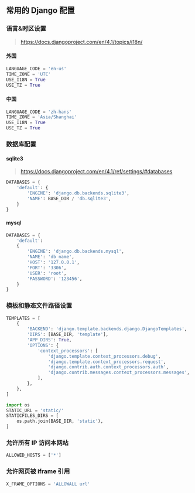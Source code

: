 ## 常用的 Django 配置


### 语言&时区设置

> https://docs.djangoproject.com/en/4.1/topics/i18n/

#### 外国

```python
LANGUAGE_CODE = 'en-us'
TIME_ZONE = 'UTC'
USE_I18N = True
USE_TZ = True
```

#### 中国

```python
LANGUAGE_CODE = 'zh-hans'
TIME_ZONE = 'Asia/Shanghai'
USE_I18N = True
USE_TZ = True
```


### 数据库配置

#### sqlite3

> https://docs.djangoproject.com/en/4.1/ref/settings/#databases

```python
DATABASES = {
    'default': {
        'ENGINE': 'django.db.backends.sqlite3',
        'NAME': BASE_DIR / 'db.sqlite3',
    }
}
```

#### mysql

```python
DATABASES = { 
    'default': 
    { 
        'ENGINE': 'django.db.backends.mysql',
        'NAME': 'db_name',
        'HOST': '127.0.0.1', 
        'PORT': '3306',
        'USER': 'root',
        'PASSWORD': '123456',
    }  
}
```


### 模板和静态文件路径设置

```python
TEMPLATES = [
    {
        'BACKEND': 'django.template.backends.django.DjangoTemplates',
        'DIRS': [BASE_DIR, 'template'],
        'APP_DIRS': True,
        'OPTIONS': {
            'context_processors': [
                'django.template.context_processors.debug',
                'django.template.context_processors.request',
                'django.contrib.auth.context_processors.auth',
                'django.contrib.messages.context_processors.messages',
            ],
        },
    },
]

import os
STATIC_URL = 'static/'
STATICFILES_DIRS = [
    os.path.join(BASE_DIR, 'static'),
]
```

### 允许所有 IP 访问本网站

```python
ALLOWED_HOSTS = ['*']
```

### 允许网页被 iframe 引用

```python
X_FRAME_OPTIONS = 'ALLOWALL url'
```